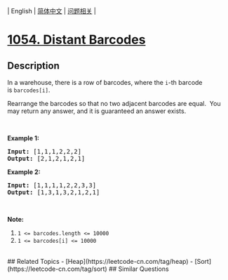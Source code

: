 
| English | [简体中文](README.md) | [问题相关](QUESTION.md) |
# [1054. Distant Barcodes](https://leetcode-cn.com/problems/distant-barcodes/)
## Description
<p>In a warehouse, there is a row of barcodes, where the <code>i</code>-th barcode is&nbsp;<code>barcodes[i]</code>.</p>

<p>Rearrange the barcodes so that no two adjacent barcodes are equal.&nbsp; You may return any answer, and it is guaranteed an answer exists.</p>

<p>&nbsp;</p>

<p><strong>Example 1:</strong></p>

<pre>
<strong>Input: </strong><span id="example-input-1-1">[1,1,1,2,2,2]</span>
<strong>Output: </strong><span id="example-output-1">[2,1,2,1,2,1]</span>
</pre>

<div>
<p><strong>Example 2:</strong></p>

<pre>
<strong>Input: </strong><span id="example-input-2-1">[1,1,1,1,2,2,3,3]</span>
<strong>Output: </strong><span id="example-output-2">[1,3,1,3,2,1,2,1]</span></pre>
</div>

<p>&nbsp;</p>

<p><strong>Note:</strong></p>

<ol>
	<li><code>1 &lt;= barcodes.length &lt;= 10000</code></li>
	<li><code>1 &lt;= barcodes[i] &lt;= 10000</code></li>
</ol>

<div>
<div>&nbsp;</div>
</div>
## Related Topics
- [Heap](https://leetcode-cn.com/tag/heap)
- [Sort](https://leetcode-cn.com/tag/sort)
## Similar Questions

